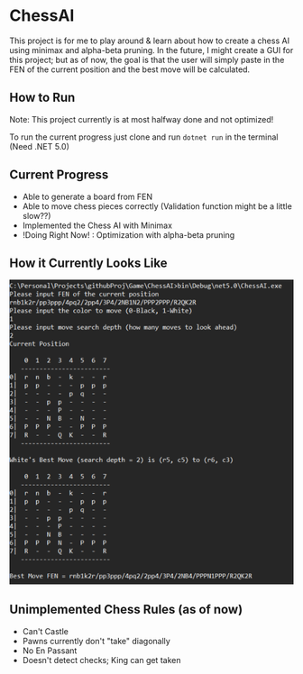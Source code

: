 # ChessAI
This project is for me to play around & learn about how to create a chess AI using minimax and alpha-beta pruning. 
In the future, I might create a GUI for this project; but as of now, the goal is that the user will simply paste in the FEN of the current position and the best move will be calculated.

## How to Run
Note: This project currently is at most halfway done and not optimized!

To run the current progress just clone and run `dotnet run` in the terminal (Need .NET 5.0)

## Current Progress
 - Able to generate a board from FEN
 - Able to move chess pieces correctly (Validation function might be a little slow??)
 - Implemented the Chess AI with Minimax 
 - !Doing Right Now! : Optimization with alpha-beta pruning

## How it Currently Looks Like
![alt text](https://github.com/jwCheng28/ChessAI/blob/main/img/test.png?raw=true)

## Unimplemented Chess Rules (as of now)
 - Can't Castle
 - Pawns currently don't "take" diagonally
 - No En Passant
 - Doesn't detect checks; King can get taken
